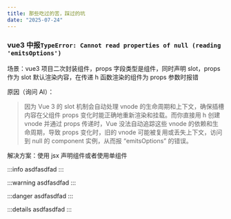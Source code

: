 ```yaml
---
title: 那些吃过的苦，踩过的坑
date: "2025-07-24"
---
```


### vue3 中报`TypeError: Cannot read properties of null (reading 'emitsOptions')`

场景：vue3 项目二次封装组件，props 字段类型是组件，同时声明 slot，props 作为 slot 默认渲染内容，在传递 h 函数渲染的组件为 props 参数时报错

原因（询问 AI）：

> 因为 Vue
> 3 的 slot 机制会自动处理 vnode 的生命周期和上下文，确保插槽内容在父组件 props 变化时能正确地重新渲染和挂载。而你直接用 h 创建 vnode 并通过 props 传递时，Vue 没法自动追踪这些 vnode 的依赖和生命周期，导致 props 变化时，旧的 vnode 可能被复用或丢失上下文，访问到 null 的 component 实例，从而报 “emitsOptions” 的错误。

解决方案：使用 jsx 声明组件或者使用单组件

:::info
asdfasdfad
:::

:::warning
asdfasdfad
:::

:::danger
asdfasdfad
:::

:::details
asdfasdfad
:::
